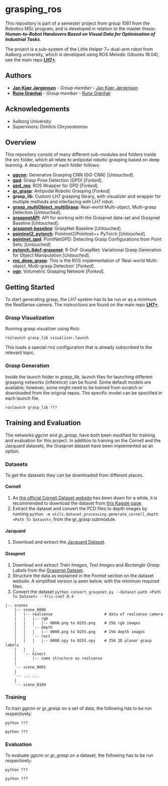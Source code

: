 # grasping_ros

This repository is part of a semester project from group 1061 from the Robotics MSc program, and is developed in relation to the master thesis: ***Human-to-Robot Handovers Based on Visual Data for Optimisation of Industrial Tasks***. 

The project is a sub-system of the Little Helper 7+ dual-arm robot from Aalborg university, which is developed using ROS Melodic (Ubuntu 18.04), see the main repo [**LH7+**](https://bitbucket.org/masterrob/lh7-handover/src/main/).

## Authors

* **[Jan Kjær Jørgensen](mailto:jkja16@student.aau.dk)**           - *Group member* - [Jan Kjær Jørgensen](https://bitbucket.org/%7B342f1a45-adf0-43d0-856c-6a37d68d26d8%7D/)
* **[Rune Grønhøj](mailto:rgranh16@student.aau.dk)**               - *Group member* - [Rune Grønhøj](https://bitbucket.org/%7Be861c97c-c210-4770-bc27-9db291d95387%7D/)

## Acknowledgements

* Aalborg University
* Supervisors: Dimitris Chrysostomou

## Overview

This repository consist of many different sub-modules and folders inside the src folder, which all relate to antipodal robotic grasping based on deep learning. A description of each folder follows:

  - [**ggcnn**](https://github.com/dougsm/ggcnn): Generative Grasping CNN (GG-CNN) [*Untouched*].
  - [**gpd**](https://github.com/Janx1913/gpd/tree/b7dc050d50b48a82ac1ee77ee7eaccae47b9aa1f): Grasp Pose Detection (GPD) [*Forked*].
  - [**gpd_ros**](https://github.com/Janx1913/gpd_ros/tree/205e186f8433e6a05b2d6283b7a02d3be191260f): ROS Wrapper for GPD [*Forked*].
  - [**gr_grasp**](https://github.com/runeg96/robotic-grasping/tree/038a5723b54300cf3dfa1663aa8a9b49f3606218): Antipodal Robotic Grasping [*Forked*]    
  - **grasp_lib**: Custom LH7 grasping library, with visualizer and wrapper for multiple methods and interfacing with LH7 robot.
  - [**grasp_multiObject_multiGrasp**](https://github.com/ivalab/grasp_multiObject_multiGrasp/tree/806ad3d71c2f413a74294fe75fe26ba4f32c8813): Real-world Multi-object, Multi-grasp Detection [*Untouched*].
  - [**graspnetAPI**](https://github.com/graspnet/graspnetAPI/tree/f312d7e2a73ca97f9e791cf3f1ab3aeacebac3e9): API for working with the Graspnet data-set and Graspnet Baseline [*Untouched*].
  - [**graspnet-baseline**](https://github.com/graspnet/graspnet-baseline/tree/a1e6f169575369fbdeb78aa1e2f0ef9f05ae6ee9): GraspNet Baseline [*Untouched*].
  - [**pointnet2_pytorch**](https://github.com/erikwijmans/Pointnet2_PyTorch/tree/acda965224f35854bc331cd5fe140393216b0a71): Pointnet2/Pointnet++ PyTorch [*Untouched*].
  - [**pointnet_gpd**](https://github.com/lianghongzhuo/PointNetGPD/tree/23b0afdf86eecaf281952acd2fdb98fd2625f54c): PointNetGPD: Detecting Grasp Configurations from Point Sets. [*Untouched*]
  - [**pytorch_6dof-graspnet**](https://github.com/jsll/pytorch_6dof-graspnet/tree/a620569a815dac47993dda6dbbcb34796b2f55e4): 6-DoF GraspNet: Variational Grasp Generation for Object Manipulation [*Untouched*].
  - [**ros_deep_grasp**](https://github.com/Janx1913/ros_deep_grasp/tree/24aec954922766d6b456428cf2bd12c6c1b77f52): This is the ROS implementation of 'Real-world Multi-object, Multi-grasp Detection' [*Forked*].
  - [**vgn**](https://github.com/runeg96/vgn/tree/4f4644f52da663066bd8504f369d1c859a0ba0c1): Volumetric Grasping Network [*Forked*].

## Getting Started

To start generating grasp, the LH7 system has to be run or as a minimum the RealSense camera. The instructions are found on the main repo [**LH7+**](https://bitbucket.org/masterrob/lh7-handover/src/main/).

### Grasp Visualization

Running grasp visualizer using Rviz:
```shell
roslaunch grasp_lib visualizer.launch
```

This loads a special rviz configuration that is already subscribed to the relevant topic. 

### Grasp Generation

Inside the launch folder in *grasp_lib*, launch files for launching different grasping networks (inference) can be found. Some default models are available; however, some might need to be trained from scratch or downloaded from the original repos. The specific model can be specified in each launch file. 

```shell
roslaunch grasp_lib ???
```


## Training and Evaluation

The networks *ggcnn* and *gr_grasp*, have both been modified for training and evaluation for this project. In addition to training on the Cornell and the Jacquard datasets, the Graspnet dataset have been implemented as an option.


### Datasets

To get the datasets they can be downloaded from different places.

#### Cornell

1. As [the official Cornell Dataset website](http://pr.cs.cornell.edu/grasping/rect_data/data.php) has been down for a while, it is recommended to download the dataset from [this Kaggle page](https://www.kaggle.com/oneoneliu/cornell-grasp).
2. Extract the dataset and convert the PCD files to depth images by running `python -m utils.dataset_processing.generate_cornell_depth <Path To Dataset>`, from the gr_grasp submodule.

#### Jacquard

1. Download and extract the [Jacquard Dataset](https://jacquard.liris.cnrs.fr/).

#### Graspnet

1. Download and extract *Train Images*, *Test Images* and *Rectangle Grasp Labels* from the [Graspnet Dataset](https://graspnet.net/datasets.html).
2. Structure the data as explained in the *Format* section on the dataset website. A simplified version is seen below, with the minimum required files.
3. Convert the dataset `python convert_graspnet.py --dataset-path <Path To Dataset> --fric-coef 0.4`

```shell
|-- scenes
    |-- scene_0000
    |   |-- realsense                       # data of realsense camera
    |   |   |-- rgb                         
    |   |   |   |-- 0000.png to 0255.png    # 256 rgb images
    |   |   `-- depth
    |   |   |   |-- 0000.png to 0255.png    # 256 depth images
    |   |   `-- rect
    |   |   |   |-- 0000.npy to 0255.npy    # 256 2D planar grasp labels
    |   |   |   
    |   `-- kinect
    |       |-- same structure as realsense
    |
    `-- scene_0001
    |
    `-- ... ...
    |
    `-- scene_0189
```

### Training

To train *ggcnn* or *gr_grasp* on a set of data, the following has to be run respectively:

```shell
python ???
```

```shell
python ???
```

### Evaluation

To evaluate *ggcnn* or *gr_grasp* on a dataset, the following has to be run respectively:


```shell
python ???
```

```shell
python ???
```